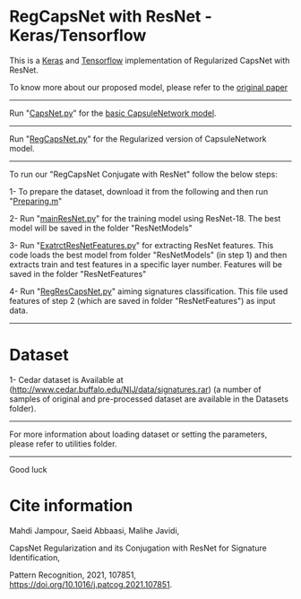 # RegCapsNet with ResNet - Keras/Tensorflow

This is a [Keras](https://keras.io/) and [Tensorflow](https://www.tensorflow.org/) implementation of Regularized CapsNet with ResNet.

To know more about our proposed model, please refer to the [original paper](https://www.sciencedirect.com/science/article/abs/pii/S0031320321000388)

**************************************************************************************************************************************************
Run "[CapsNet.py](https://github.com/Javidi31/RegCapsNet/blob/main/CapsNet.py)" for the [basic CapsuleNetwork model](https://papers.nips.cc/paper/6975-dynamic-routing-between-capsules.pdf).



**************************************************************************************************************************************************
Run "[RegCapsNet.py](https://github.com/Javidi31/RegCapsNet/blob/main/RegCapsNet.py)" for the Regularized version of CapsuleNetwork model.



**************************************************************************************************************************************************
To run our "RegCapsNet Conjugate with ResNet" follow the below steps:

1- To prepare the dataset, download it from the following and then run "[Preparing.m](https://github.com/Javidi31/RegCapsNet/blob/main/Preparing.m)" 

2- Run "[mainResNet.py](https://github.com/Javidi31/RegCapsNet/blob/main/mainResNet.py)" for the training model using ResNet-18.
The best model will be saved in the folder "ResNetModels"

3- Run "[ExatrctResNetFeatures.py](https://github.com/Javidi31/RegCapsNet/blob/main/ExtractResNetFeatures.py)" for extracting ResNet features.
This code loads the best model from folder "ResNetModels" (in step 1) 
and then extracts train and test features in a specific layer number. 
Features will be saved in the folder "ResNetFeatures"

4- Run "[RegResCapsNet.py](https://github.com/Javidi31/RegCapsNet/blob/main/RegResCapsNet.py)" aiming signatures classification. This 
file used features of step 2 (which are saved in folder "ResNetFeatures") 
as input data.

**************************************************************************************************************************************************
# Dataset

1- Cedar dataset is Available at (http://www.cedar.buffalo.edu/NIJ/data/signatures.rar) (a number of samples of original and pre-processed dataset are available in the Datasets folder).


**************************************************************************************************************************************************
For more information about loading dataset or setting the parameters, please refer to utilities folder.
**************************************************************************************************************************************************


Good luck




# Cite information
Mahdi Jampour, Saeid Abbaasi, Malihe Javidi, 

CapsNet Regularization and its Conjugation with ResNet for Signature Identification, 

Pattern Recognition, 2021, 107851, https://doi.org/10.1016/j.patcog.2021.107851.

